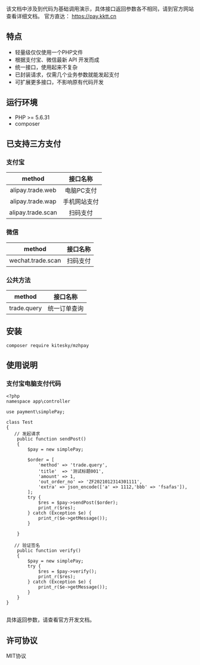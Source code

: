 该文档中涉及到代码为基础调用演示，具体接口返回参数各不相同，请到官方网站查看详细文档。
官方直达： https://pay.kktt.cn

## **特点**

* 轻量级仅仅使用一个PHP文件
* 根据支付宝、微信最新 API 开发而成
* 统一接口，使用起来不复杂
* 已封装请求，仅需几个业务参数就能发起支付
* 可扩展更多接口，不影响原有代码开发

## **运行环境**

*   PHP >= 5.6.31
*   composer

## **已支持三方支付**
### 支付宝
| method | 接口名称 |
| :-: | :-: |
| alipay.trade.web | 电脑PC支付 |
| alipay.trade.wap | 手机网站支付 |
| alipay.trade.scan | 扫码支付 |
### 微信
| method | 接口名称 |
| :-: | :-: |
| wechat.trade.scan | 扫码支付 |
### 公共方法
| method | 接口名称 |
| :-: | :-: |
| trade.query | 统一订单查询 |

##   **安装**
~~~
composer require kitesky/mzhpay
~~~
##   **使用说明**
### 支付宝电脑支付代码
~~~
<?php
namespace app\controller

use payment\simplePay;

class Test
{
   // 发起请求
    public function sendPost()
    {
        $pay = new simplePay;

        $order = [
            'method' => 'trade.query',
            'title'  => '测试标题001',
            'amount' => 1,
            'out_order_no' => 'ZF2021012314301111',
            'extra' => json_encode(['a' => 1112,'bbb' => 'fsafas']),
        ];
        try {
            $res = $pay->sendPost($order);
            print_r($res);
        } catch (Exception $e) {
            print_r($e->getMessage());
        }

    }

   // 验证签名
    public function verify()
    {
        $pay = new simplePay;
        try {
            $res = $pay->verify();
            print_r($res);
        } catch (Exception $e) {
            print_r($e->getMessage());
        }
    }
}


~~~
具体返回参数，请查看官方开发文档。


##   许可协议
MIT协议
